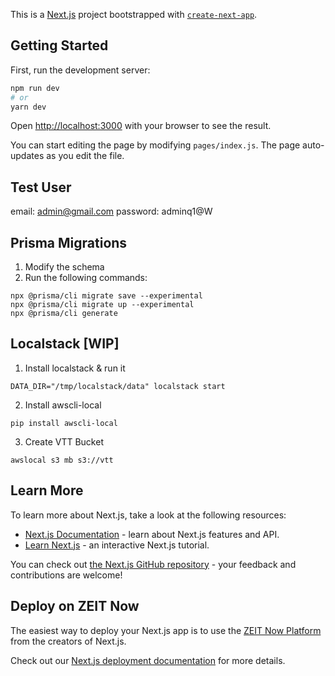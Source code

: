 This is a [Next.js](https://nextjs.org/) project bootstrapped with [`create-next-app`](https://github.com/zeit/next.js/tree/canary/packages/create-next-app).

## Getting Started

First, run the development server:

```bash
npm run dev
# or
yarn dev
```

Open [http://localhost:3000](http://localhost:3000) with your browser to see the result.

You can start editing the page by modifying `pages/index.js`. The page auto-updates as you edit the file.

## Test User

email: admin@gmail.com
password: adminq1@W

## Prisma Migrations

1. Modify the schema
2. Run the following commands:

```
npx @prisma/cli migrate save --experimental
npx @prisma/cli migrate up --experimental
npx @prisma/cli generate
```

## Localstack [WIP]

1. Install localstack & run it

```
DATA_DIR="/tmp/localstack/data" localstack start
```

2. Install awscli-local

```
pip install awscli-local
```

3. Create VTT Bucket

```
awslocal s3 mb s3://vtt
```

## Learn More

To learn more about Next.js, take a look at the following resources:

- [Next.js Documentation](https://nextjs.org/docs) - learn about Next.js features and API.
- [Learn Next.js](https://nextjs.org/learn) - an interactive Next.js tutorial.

You can check out [the Next.js GitHub repository](https://github.com/zeit/next.js/) - your feedback and contributions are welcome!

## Deploy on ZEIT Now

The easiest way to deploy your Next.js app is to use the [ZEIT Now Platform](https://zeit.co/) from the creators of Next.js.

Check out our [Next.js deployment documentation](https://nextjs.org/docs/deployment) for more details.
